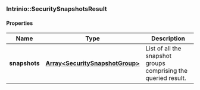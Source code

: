 

[//]: # (CLASS:Intrinio::SecuritySnapshotsResult)

[//]: # (KIND:object)

### Intrinio::SecuritySnapshotsResult

#### Properties

[//]: # (START_DEFINITION)

Name | Type | Description
------------ | ------------- | -------------
**snapshots** | [**Array&lt;SecuritySnapshotGroup&gt;**](SecuritySnapshotGroup.md) | List of all the snapshot groups comprising the queried result. &nbsp;

[//]: # (END_DEFINITION)


[//]: # (CONTAINED_CLASS:Intrinio::SecuritySnapshotGroup)



